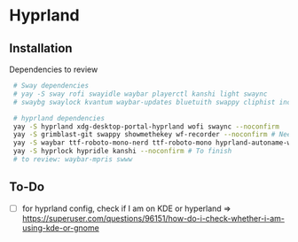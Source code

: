 # Hyprland

## Installation

Dependencies to review

```bash
 # Sway dependencies
 # yay -S sway rofi swayidle waybar playerctl kanshi light swaync
 # swaybg swaylock kvantum waybar-updates bluetuith swappy cliphist inotify-tools catppuccin-gtk-theme-macchiato ttf-roboto-mono-nerd ttf-roboto-mono

 # hyprland dependencies
 yay -S hyprland xdg-desktop-portal-hyprland wofi swaync --noconfirm
 yay -S grimblast-git swappy showmethekey wf-recorder --noconfirm # Need to implement shortcuts in hyprland
 yay -S waybar ttf-roboto-mono-nerd ttf-roboto-mono hyprland-autoname-workspaces-git waybar-updates bluetuith --noconfirm
 yay -S hyprlock hypridle kanshi --noconfirm # To finish
 # to review: waybar-mpris swww
```

## To-Do

- [ ] for hyprland config, check if I am on KDE or hyperland => <https://superuser.com/questions/96151/how-do-i-check-whether-i-am-using-kde-or-gnome>
